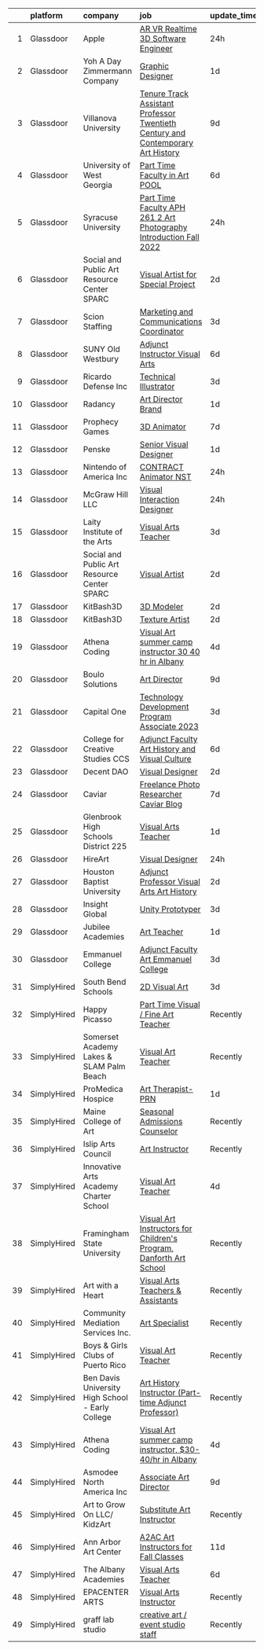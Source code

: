 

|    | platform    | company                                          | job                                                                                                                                                                                                                                                                                                                                                                                                                                                                                                                                                                                                                                                                                                                                                                                                                                                                                                                                                                                                                                                                                                                                                                                                                                                                                                                                                                     | update_time   | location            |
|---:|:------------|:-------------------------------------------------|:------------------------------------------------------------------------------------------------------------------------------------------------------------------------------------------------------------------------------------------------------------------------------------------------------------------------------------------------------------------------------------------------------------------------------------------------------------------------------------------------------------------------------------------------------------------------------------------------------------------------------------------------------------------------------------------------------------------------------------------------------------------------------------------------------------------------------------------------------------------------------------------------------------------------------------------------------------------------------------------------------------------------------------------------------------------------------------------------------------------------------------------------------------------------------------------------------------------------------------------------------------------------------------------------------------------------------------------------------------------------|:--------------|:--------------------|
|  1 | Glassdoor   | Apple                                            | [AR VR Realtime 3D Software Engineer](https://www.glassdoor.com/partner/jobListing.htm?pos=111&ao=1110586&s=58&guid=0000018248be215793ba0fd0e9a25dad&src=GD_JOB_AD&t=SR&vt=w&cs=1_a0b17a88&cb=1659077796636&jobListingId=1008036908137&cpc=8795CF9063CD573D&jrtk=3-0-1g94bs8bpklvu801-1g94bs8c920hl000-0f73be7f4cf41a64--6NYlbfkN0BvKrLyj5gPmtZO9T8euul8TCxuuKNOtzRJOomxnwSEodTz2Bc-sPZlbtkML8D-m4oymYuDOJ2Dght650NHD4t2m9c4KkBkVk93t2OEyZsxPwOfyATWLwA77C5i4Syp58EaetaZ40se1T4KK1y4M1ZecJgNSprSvBkO0JW9pd1MG6WMmZ-p2Xn2Y3zATFUyBlP4TmgguG6Vo0pzNpDS2MA1_TFNrm36ygihYQt3d0vLUR4AJw56zqvgifNQh54MHvPNghViP0_pKXI5mzOxG835gLoC_Z2bWaci8dDpy-vMbjA-dhhUOAYguVjPWVsQSRitTHNmXsDKye_A-Pm2K7G-T1DO0FLr0JN6EHpOUKESPE2qbK6on2Rm9plGTPdQ1IVc-IypqwPZvYclSAf7GPZaqo0OMP-HoFW1EmxX_zFd5JD59N788vRYI78zgJhJ3WQwu1jFpXwtPBKPTs1qJtbj03jR2tRdc8syXlQNYF_0VMdktyc82crwY7nZeGMACfSqJNX6Vme8GjIKeouWA7l9gwohBf0h9xBNfzZAlRC0Euk5dMXXy2Dmd06DbVhXhsjnIWblfecf8FQeCEEan3f-qMnwK1AhedW-IS5-IyuOvuUKqrTusFADDv1FP-XbiFAfLK3Pb-wEzvZrYAzcPmCgkJNPNKNwE0W5bhubtCkl1Grqk280jt2HcfPVEs_6svDzvwCqce3BVDrdWjKsUD3zpY4JggGvDBZgfnl-FY8M2hUOQAtPuHQGAwptJ4GZcIUultvXTQ05seV8KY3MhHbnd6zMhqEwpvDf2-crCGNsenVZJ_aCRYBV4mP2eix191SsDMh-VfuB3VnA1xmE6cFlG6-_j-lnAwM0J7ljLqJpaz8dnKCrqZAuaZgGhyHM7DroVFfJflBr83pgjZg2pJew6ccp34WMdbZuMEUkUo2Q0PZ4S0ilCNl8QjjzkKloHOuFVIZJLRpBkZwVLpprbpRrb-U4njWs84U%3D) | 24h           | Boulder, CO         |
|  2 | Glassdoor   | Yoh  A Day   Zimmermann Company                  | [Graphic Designer](https://www.glassdoor.com/partner/jobListing.htm?pos=114&ao=1110586&s=58&guid=0000018248be215793ba0fd0e9a25dad&src=GD_JOB_AD&t=SR&vt=w&ea=1&cs=1_a37ef365&cb=1659077796637&jobListingId=1008033166645&cpc=334ABAF5D42DC775&jrtk=3-0-1g94bs8bpklvu801-1g94bs8c920hl000-fa5382c3f4632546--6NYlbfkN0Ae6Qmv8rNb3d5rEsMPL_plhvilYeiJERi7JqghURwQ9bq2mHgMGRGP2iYP1nqVQ_AfduOtGDfL1Wt9_Pc7lfxuB69AQ3JV40BPmSLT0zWdumsX0S2Ttw_8pgf1ajuIvkFrwfQKoNuNLXsMnUi1JzmIng4piIhxeM7k1ZVvma0-9OFeG5cRRHD6cSnHl1_2uoaXcpnJk_yCcUD9FRL_b8lHcUyK3BTvTRI-N_4D5KsT4qV7FPcfNdYJiPmtUPwpZOOM0yKC26y3oekjlRGG_1co8Lir-mLdz1GGDZVSol9e_dXoLTJtjiOJNO0NaGQnZcR_El4m127mlfCu-l2f6Lnam1vf6sHo8oZXTy_7qcuLgMl3vDJJw0Pr4yGyN_Rkwpj1JwsjXDG2BiqqH0c9sOyyqiJ08bWa4qA8EfucKaSRdFqNjBTf3nSXNg6cd0fYvtB9crquhdwjFkaCfJku7dDF_a_ZT-Cb1Ss%3D)                                                                                                                                                                                                                                                                                                                                                                                                                                                                                                                                               | 1d            | Remote              |
|  3 | Glassdoor   | Villanova University                             | [Tenure Track Assistant Professor  Twentieth Century and Contemporary Art History](https://www.glassdoor.com/partner/jobListing.htm?pos=126&ao=1136043&s=58&guid=0000018248be215793ba0fd0e9a25dad&src=GD_JOB_AD&t=SR&vt=w&cs=1_156672ca&cb=1659077796639&jobListingId=1008015130163&jrtk=3-0-1g94bs8bpklvu801-1g94bs8c920hl000-17379b931c3e56bc-)                                                                                                                                                                                                                                                                                                                                                                                                                                                                                                                                                                                                                                                                                                                                                                                                                                                                                                                                                                                                                       | 9d            | Villanova, PA       |
|  4 | Glassdoor   | University of West Georgia                       | [Part Time Faculty in Art  POOL ](https://www.glassdoor.com/partner/jobListing.htm?pos=123&ao=1136043&s=58&guid=0000018248be215793ba0fd0e9a25dad&src=GD_JOB_AD&t=SR&vt=w&cs=1_87aaec92&cb=1659077796638&jobListingId=1008022984212&jrtk=3-0-1g94bs8bpklvu801-1g94bs8c920hl000-00f2c822018cc799-)                                                                                                                                                                                                                                                                                                                                                                                                                                                                                                                                                                                                                                                                                                                                                                                                                                                                                                                                                                                                                                                                        | 6d            | Carrollton, GA      |
|  5 | Glassdoor   | Syracuse University                              | [Part Time Faculty  APH 261 2  Art Photography Introduction  Fall 2022 ](https://www.glassdoor.com/partner/jobListing.htm?pos=118&ao=1136043&s=58&guid=0000018248be215793ba0fd0e9a25dad&src=GD_JOB_AD&t=SR&vt=w&cs=1_ec90f50e&cb=1659077796638&jobListingId=1008036332256&jrtk=3-0-1g94bs8bpklvu801-1g94bs8c920hl000-6e048056cbfafaa9-)                                                                                                                                                                                                                                                                                                                                                                                                                                                                                                                                                                                                                                                                                                                                                                                                                                                                                                                                                                                                                                 | 24h           | Syracuse, NY        |
|  6 | Glassdoor   | Social and Public Art Resource Center  SPARC     | [Visual Artist for Special Project](https://www.glassdoor.com/partner/jobListing.htm?pos=105&ao=1110586&s=58&guid=0000018248be215793ba0fd0e9a25dad&src=GD_JOB_AD&t=SR&vt=w&ea=1&cs=1_ad842717&cb=1659077796633&jobListingId=1008031183021&cpc=6A22310A23505C64&jrtk=3-0-1g94bs8bpklvu801-1g94bs8c920hl000-cc3bbb4a4d5bb56c--6NYlbfkN0BHIfC1zsKGIu0R3teaIu8liT7fbRNLaQeDQfcPJweUK9FtGyWMTNeDgkDq17XK75mIlPCylzXxR-j2bdI7SwmoI65OOaOHF3s8Z0hqteBPXp9qV2Hg0Bqb_5Xw8vvRoQRU82T1McOtAm5vPqwpJ9EKn4xoiI_EJXv90jihYdncTlK3PFok8h4ksxsCksZltXXlSKGdLIHa6jG2KUgKx7hVReh_xG7yLraYpdXYcNJSvAfbXBdhYaHZnzxf7T2xbJTqDqVplU5bIe6eVK49mqARof4X1LFUSM9Q5eFHtbV1G5RVTKNU2AbzUjlEyNqZJcL0TSSu7dd5BkKnOLu2cQL-6IVsM2k_YykzDVZFbeWZa-2RFNraFLevzDPGMVcti4Je4jV8pJ0d1JtOR2NYxruvUf1DGYeiz2mEPN52KIdeW_QP_6dz3IpwbO0YYuRLzj1gt3eYKneugq9N3DACztIa03o7YOQaWDoT92EUtifMRgb8-QUvJsUieAfd-bhQwjD3GoqVb0krBw%3D%3D)                                                                                                                                                                                                                                                                                                                                                                                                                                                                                | 2d            | Venice, CA          |
|  7 | Glassdoor   | Scion Staffing                                   | [Marketing and Communications Coordinator](https://www.glassdoor.com/partner/jobListing.htm?pos=113&ao=1110586&s=58&guid=0000018248be215793ba0fd0e9a25dad&src=GD_JOB_AD&t=SR&vt=w&ea=1&cs=1_b4b7f400&cb=1659077796636&jobListingId=1008028023524&cpc=FAE5E775D180B2FB&jrtk=3-0-1g94bs8bpklvu801-1g94bs8c920hl000-5e4767114cc813c6--6NYlbfkN0AxNjU9wWOnkzYrjpAN9mGGJnqCtvXlnsxswceXA4p8avip-9S_5zLpsLgDetoFyMSVuev7lbNsI2dbCCpKQWmxeq8YvKawZzR40yK1-GY6OHrlxItkj4F1g4n3KbjfuQy_hxfgp5a1_R9mIA1GSV3paA_nixu5N2WUIQvXO4q4zKDDZCsQWQ9N47DM-lo1iV2Rx7dNgCw-IEYOBOaIniIGlgHYPY54SRrzYKrn5X9yLBx2KlqT3RT6yNIUHYl_FvcW9_I4f5JyO64r0iV7Y2Nuc_oXvA57JXP-mChVP5U1Nojjkvcv2Md14c4GClIvfxZeWC0ucyyHvmII2nGeyLm0elr4kf1gqbyVQAToJ-EvgcF5z-oQsPoa_DRENXO7-VyjLAyb6vQpItpNzzlxO1yaDF9hRuxOpVmYZ9s76QzLyVBMAJfgNqC8HG2nie18oc0FcWe0f6H2tfkel9V5yGGHdpmqIKdMMDhf-q3APjmOcAtdp1ctzEeI8O55jxhBA4M%3D)                                                                                                                                                                                                                                                                                                                                                                                                                                                                                       | 3d            | Washington, DC      |
|  8 | Glassdoor   | SUNY Old Westbury                                | [Adjunct Instructor   Visual Arts](https://www.glassdoor.com/partner/jobListing.htm?pos=128&ao=1136043&s=58&guid=0000018248be215793ba0fd0e9a25dad&src=GD_JOB_AD&t=SR&vt=w&cs=1_8ae24fdb&cb=1659077796639&jobListingId=1008023061915&jrtk=3-0-1g94bs8bpklvu801-1g94bs8c920hl000-d6458d85926a60fa-)                                                                                                                                                                                                                                                                                                                                                                                                                                                                                                                                                                                                                                                                                                                                                                                                                                                                                                                                                                                                                                                                       | 6d            | Old Westbury, NY    |
|  9 | Glassdoor   | Ricardo Defense Inc                              | [Technical Illustrator](https://www.glassdoor.com/partner/jobListing.htm?pos=124&ao=1136043&s=58&guid=0000018248be215793ba0fd0e9a25dad&src=GD_JOB_AD&t=SR&vt=w&ea=1&cs=1_254f6ec2&cb=1659077796638&jobListingId=1008028195464&jrtk=3-0-1g94bs8bpklvu801-1g94bs8c920hl000-1c8622c62c500afa-)                                                                                                                                                                                                                                                                                                                                                                                                                                                                                                                                                                                                                                                                                                                                                                                                                                                                                                                                                                                                                                                                             | 3d            | Remote              |
| 10 | Glassdoor   | Radancy                                          | [Art Director   Brand](https://www.glassdoor.com/partner/jobListing.htm?pos=104&ao=1110586&s=58&guid=0000018248be215793ba0fd0e9a25dad&src=GD_JOB_AD&t=SR&vt=w&cs=1_957e48ae&cb=1659077796633&jobListingId=1008032982753&cpc=34670CD602BE5E55&jrtk=3-0-1g94bs8bpklvu801-1g94bs8c920hl000-8bfb99e369dfc8de--6NYlbfkN0BmBivckoKIwb-7nkAIiT2NR1int7Qkje2fhghJUHqGcB2ippwtuDGZNOkv9I1xZQQcFQhaggMPtsORdUOlpSl3qZU-c5pS3CtrzK6jEBnIf2O6fzLqMg1-vAyZ7w5DscIZfxxgKSje5qIcwnMGwSZVVq9dgfN4GLXAiCwaQpcseRZ2Ue9v-KLhGfB8SPGyiwMd4exBKD0-ngZrQEw0fpBddLF3zZiMN7ywJMoSTuc5tpEFPWbKlIdDmdHVrQm_scVO2QXDWOwT7_9HBU0hnOYRPF65ZAA5ePjwo0o-YAg3ciE-rSLnz5H7YPEZZUHUHHOUH8ZXl3L8zait36UMxoKE_viE6z370lzshM_rnaZzMjEYaAubjThSYHDdeecZr2eOXbf6muuDmtBtzTT1xWqKJPVDU3468Qvbdpciyz8gAX-Mtxzf-jq3n6R2WsoZpcA%3D)                                                                                                                                                                                                                                                                                                                                                                                                                                                                                                                                                                                | 1d            | Chicago, IL         |
| 11 | Glassdoor   | Prophecy Games                                   | [3D Animator](https://www.glassdoor.com/partner/jobListing.htm?pos=103&ao=1110586&s=58&guid=0000018248be215793ba0fd0e9a25dad&src=GD_JOB_AD&t=SR&vt=w&ea=1&cs=1_b495d75d&cb=1659077796633&jobListingId=1008020447487&cpc=BC94DADD91C18169&jrtk=3-0-1g94bs8bpklvu801-1g94bs8c920hl000-211248acba529f27--6NYlbfkN0AY4guaBc_odNxnJHTncvfwFu86WvDwtbc_K-gSZc1x5K7wdWHYCJnRT9USA9F6UCtyslFzeWV5IDjaY1CMAaGv9WBUTT5R83khdM6QOnJTTnxq8AVfyQ1CYzxwtlkiAN3me-xpiW63XKqTRlKWeqnfgjYoQZDI4FQUNXrugm_5OK3nXQsnqrJKPwrZItHggqU-IH8wpeG3fTUuIoyHEk8jlBLuvjebsGzJWCw_KQmtWHfRa3Zv6jRher42_iv3xoU2Y8R1dSFL1FiWwW9S3n0hH3Vjd6oRubccFroFT9FtZ5-YaK5XdF3V9fT6PxOBFi3R-TFBz7le3fS61aecw8Cm5f1dy1Jld4JLf_6BYWp4Y0wc7R7O9lm5aCaRFjuKFcM1wyxXBhrVQJpwXIXuSHxAAFT8tQACxk7tBZqLLR0PETvSeXa21XrfxRNFyMvDbgQl7Q4Nsx_ieQHKjRN_CihGGARoVu8s5XwhEuxuOOfFYDPUQ2jDPzJX)                                                                                                                                                                                                                                                                                                                                                                                                                                                                                                                                  | 7d            | Remote              |
| 12 | Glassdoor   | Penske                                           | [Senior Visual Designer](https://www.glassdoor.com/partner/jobListing.htm?pos=108&ao=1110586&s=58&guid=0000018248be215793ba0fd0e9a25dad&src=GD_JOB_AD&t=SR&vt=w&cs=1_302e5865&cb=1659077796633&jobListingId=1008033963305&cpc=A0637F14311B9419&jrtk=3-0-1g94bs8bpklvu801-1g94bs8c920hl000-e686bc3862d2ddc1--6NYlbfkN0CtpXM0MSzpMQ_ld-1IrueFxu_hVDIxNkdu7oUVWOFjtEFqQtdu51VPA8PaZXoTOleEm1nGdOJeCYWb5vJz5IG8TCmpEFJrjI-b_juUEQzgiyUZJ3K2ygCQVuCrEUmrYjjDB2ajc0iOoSryL110Bp5lNaMc-HGhB6LpGxuI3m9UCy0DTq1VV2IzboP3qam97H-owx_H38F_AQOXPLJDu6FOXDd0q036SfDs5uG00fHUZb1GnvXL1SYgsKm_fbtBfGIWtOmiLOl5WnhOlm6Cd-G6iJP3hu2rJsyhHhsWTCGNJmKGYfnRgAUZWdw6zqIo2LmEUEyRxJkX9MqSsv-ISt8gGArNThQSsoGEWekuzzWcXAQh4iZjETYKfhILAOWXc0CtSXCkTs7g1LUpWRxrs4E3PoxPi6LSHQBmGb4GBaoQqqzX95zKfOwsNg-YgmPulmE3UlLqlZaL7swuhngdUbI82lPgwUJNRfc9Anc2ep8bcw%3D%3D)                                                                                                                                                                                                                                                                                                                                                                                                                                                                                                                                | 1d            | Reading, PA         |
| 13 | Glassdoor   | Nintendo of America Inc                          | [CONTRACT   Animator  NST ](https://www.glassdoor.com/partner/jobListing.htm?pos=117&ao=1136043&s=58&guid=0000018248be215793ba0fd0e9a25dad&src=GD_JOB_AD&t=SR&vt=w&cs=1_4ff51f80&cb=1659077796637&jobListingId=1008035983856&jrtk=3-0-1g94bs8bpklvu801-1g94bs8c920hl000-f09bf67ff014f0c7-)                                                                                                                                                                                                                                                                                                                                                                                                                                                                                                                                                                                                                                                                                                                                                                                                                                                                                                                                                                                                                                                                              | 24h           | Redmond, WA         |
| 14 | Glassdoor   | McGraw Hill LLC                                  | [Visual Interaction Designer](https://www.glassdoor.com/partner/jobListing.htm?pos=129&ao=1136043&s=58&guid=0000018248be215793ba0fd0e9a25dad&src=GD_JOB_AD&t=SR&vt=w&cs=1_202b7801&cb=1659077796639&jobListingId=1008036325170&jrtk=3-0-1g94bs8bpklvu801-1g94bs8c920hl000-d3aee21fb7c97aea-)                                                                                                                                                                                                                                                                                                                                                                                                                                                                                                                                                                                                                                                                                                                                                                                                                                                                                                                                                                                                                                                                            | 24h           | Remote              |
| 15 | Glassdoor   | Laity Institute of the Arts                      | [Visual Arts Teacher](https://www.glassdoor.com/partner/jobListing.htm?pos=101&ao=1110586&s=58&guid=0000018248be215793ba0fd0e9a25dad&src=GD_JOB_AD&t=SR&vt=w&ea=1&cs=1_cc9f329d&cb=1659077796632&jobListingId=1008028371723&cpc=751E07EB93E4E93C&jrtk=3-0-1g94bs8bpklvu801-1g94bs8c920hl000-47af8d389fd6ea8a--6NYlbfkN0BFowt2_Cbg64CSc4PrLNq9eq2Vr4sG6S1Hl0YQ-Fqb90WSMZKauy374iT68BZKYofXHIaq08weLNFezpZbh4x3GJ-bFUNWZmwkZ0Pno0XcUD4pSsV3ndZlsfSmNISafRD17Q5zFhJclP0I0O51ODjUoBK5g5gcR94yceCY8GiJykoGr_DIZ8JkJ21gL5VnUOOSP9E55YqbG6HADh-qYcYvVCvxbFuZrju0HHuHLE4gS25KzpH4SnBd_mt87jTCnttbQqR9m8_4dJw0IefRyZj9CJTY6Vk33l_FHtlodFF8ejZX-dqialbKT_Gw6DSdiSNFsqZRTRXx8-huf7ahpY4oZyOqFxAgcnAXmDnTmo_v6oOk-NoFBJMdGtOE6QS4jWzGo1Fs7bsHyQTm1OQ5F-5NVBXqFpwZhJO2taogXbQ5ISUB0Iw2mOuDaqU2jhq0y5vsgidyjUr3OY9sypa5G0EfnkEqfakAqmazlPHd7Y6IHw78wLO4RDHcgKv-EQG4Gek%3D)                                                                                                                                                                                                                                                                                                                                                                                                                                                                                                            | 3d            | Palmdale, CA        |
| 16 | Glassdoor   | Social and Public Art Resource Center  SPARC     | [Visual Artist](https://www.glassdoor.com/partner/jobListing.htm?pos=102&ao=1110586&s=58&guid=0000018248be215793ba0fd0e9a25dad&src=GD_JOB_AD&t=SR&vt=w&ea=1&cs=1_335c9532&cb=1659077796633&jobListingId=1008030919170&cpc=A8EA696C92E7776B&jrtk=3-0-1g94bs8bpklvu801-1g94bs8c920hl000-610ea3077eb6bca9--6NYlbfkN0BHIfC1zsKGIu0R3teaIu8liT7fbRNLaQeDQfcPJweUK9FtGyWMTNeDI1u7lKa5RP15UaJtCi9LHbLRdkEZLMcmsrtH7ngKR22w4wVXI4u8aZYUvYwrUbv5gbGf1cYDbuuTgwlH-KwdIslWeiNRQhDinXj1_3YRTuMcJwkt5CGCfVwx_Qx-vUJzRaKt0zpRMogiTAQDeNdeHG7RHR2e0RLFNwNSx-ClKRNUu365qfnS3owOWvlMe1n6bspvbDxGd9JHozHhqUA5iHscUZeEFMYhvirKzKzIeFH1pwpcHfsWycjJ1KhHL6bqh8v-OyCIV-LUeJ119DA9K3-Sg_PoCBGF_mSzSwFw82X7RXOuajA8LsXtoFqP8DURMS6oOZFmxt_Yvd8ZPWzK3_VSjfx2NeUsF0q4jBanQvMu-NuMvfDgiTsUu5LV5Lu_W1OBQCp-txyQvuk1WCP6vner_I9zbethqZsDFsMAkgEwGT-INUH7mF1T6XcpscnJxl0n0F95lv3gi9Lb187hFg%3D%3D)                                                                                                                                                                                                                                                                                                                                                                                                                                                                                                    | 2d            | Venice, CA          |
| 17 | Glassdoor   | KitBash3D                                        | [3D Modeler](https://www.glassdoor.com/partner/jobListing.htm?pos=116&ao=1136043&s=58&guid=0000018248be215793ba0fd0e9a25dad&src=GD_JOB_AD&t=SR&vt=w&ea=1&cs=1_a4382fb2&cb=1659077796637&jobListingId=1008031974256&jrtk=3-0-1g94bs8bpklvu801-1g94bs8c920hl000-52dbfb2fe48990f3-)                                                                                                                                                                                                                                                                                                                                                                                                                                                                                                                                                                                                                                                                                                                                                                                                                                                                                                                                                                                                                                                                                        | 2d            | Remote              |
| 18 | Glassdoor   | KitBash3D                                        | [Texture Artist](https://www.glassdoor.com/partner/jobListing.htm?pos=119&ao=1136043&s=58&guid=0000018248be215793ba0fd0e9a25dad&src=GD_JOB_AD&t=SR&vt=w&ea=1&cs=1_7cd18947&cb=1659077796638&jobListingId=1008031970276&jrtk=3-0-1g94bs8bpklvu801-1g94bs8c920hl000-d8862ebacd634d68-)                                                                                                                                                                                                                                                                                                                                                                                                                                                                                                                                                                                                                                                                                                                                                                                                                                                                                                                                                                                                                                                                                    | 2d            | Remote              |
| 19 | Glassdoor   | Athena Coding                                    | [Visual Art summer camp instructor   30 40 hr in Albany](https://www.glassdoor.com/partner/jobListing.htm?pos=130&ao=1136043&s=58&guid=0000018248be215793ba0fd0e9a25dad&src=GD_JOB_AD&t=SR&vt=w&ea=1&cs=1_6a516e6d&cb=1659077796639&jobListingId=1008026591219&jrtk=3-0-1g94bs8bpklvu801-1g94bs8c920hl000-07bb08c091fd55c0-)                                                                                                                                                                                                                                                                                                                                                                                                                                                                                                                                                                                                                                                                                                                                                                                                                                                                                                                                                                                                                                            | 4d            | Albany, CA          |
| 20 | Glassdoor   | Boulo Solutions                                  | [Art Director](https://www.glassdoor.com/partner/jobListing.htm?pos=112&ao=1110586&s=58&guid=0000018248be215793ba0fd0e9a25dad&src=GD_JOB_AD&t=SR&vt=w&ea=1&cs=1_4ec194e1&cb=1659077796636&jobListingId=1008015049216&cpc=F41FEAB56D215062&jrtk=3-0-1g94bs8bpklvu801-1g94bs8c920hl000-39624967cd298484--6NYlbfkN0D27ridyL1cQZM6mrVFW_EFdxxojA_U9myCx73wBqri-FCJMhMa0-S9wi5SOjRz7GOlXE_VKI0ivGMr2iNwS_dD-xau2yFhbKvU6nVlQpEs0Tx_OlkMiFBVlLBw7kJd2f4gTA97EmJwCa71PCplZPSnq_rVMf6uvsRg2SKrcAshFO8DX4jYqzJnN5rFCP--k6hLrM3fEA9aNiF-rbPzf2zED4pDGDIYHaeoLqOlb2V7OIEncWkSUV0Cj0fJlpXCL0CqaaK4lacCOfpxElMOsJ6v1vskPDmB4XUpNb_zXn-dQrQ38g3yym8GYLFh8CFMoEoKp2sDymYdL2IM-TwubMAVTf13KpzGzSK9Pr7VPkiai1Bw6zWCe6FrCPXjfFVJ3LpSavPUL2NYAU3KJ-Zvlj5pNGE2tdnaZWS6Emth22n7yNtbyMcmrORyg0jS10MYfYQdpGAiK2P_iKAYA610s_rNMsUtKE0iuEJ_4YbyooA8Un8xg1TwzC7G)                                                                                                                                                                                                                                                                                                                                                                                                                                                                                                                                 | 9d            | Remote              |
| 21 | Glassdoor   | Capital One                                      | [Technology Development Program Associate   2023](https://www.glassdoor.com/partner/jobListing.htm?pos=107&ao=1110586&s=58&guid=0000018248be215793ba0fd0e9a25dad&src=GD_JOB_AD&t=SR&vt=w&cs=1_d966ad7d&cb=1659077796633&jobListingId=1008027956288&cpc=9C938E8DE9AD6C02&jrtk=3-0-1g94bs8bpklvu801-1g94bs8c920hl000-72bc7ae11adc0a62--6NYlbfkN0C3j_zLGvpMLCdiZ0WC46XqVTA1VMZzOzKXPhAXwYlrNb9EbKZEg8x0tL4Jn_n-27WJdKjDNKuVHWakZWpb78619ln2djeEpbpLF_OcdKhBOLmTdFyorBg_BxDReYrvRvK2TzN9Ihl-7KY7Thuf36RGRTAJPt_4z0Vp2mbvT-jK2txgpNqvdPSqkWtvpj_nItgv6OR40l3-n18WFWfhVarJ4Ob7gCgpfcxwmdqgR5wvGp6OgfoSIwvAyzC2GSgLK2A34p6MJsRMXQNnl4AtKY9RjizWaXmLPAbyeGXyFYH8aQvKGg1uDEneyJWJOalffpVhi1BfVw6Zv5-9WXL9i1PDVDy5qeU3NN9YxblRQ4fBG-wJZ7QnicHYxP6cKoifko2Ce-YhSJB-TkEn57FWYQ8SS5uAM-3WDiODstyMCvSl0FP3hk8ZB6Q7f03YSCr5vzU%3D)                                                                                                                                                                                                                                                                                                                                                                                                                                                                                                                                                     | 3d            | Keene, NH           |
| 22 | Glassdoor   | College for Creative Studies  CCS                | [Adjunct Faculty   Art History and Visual Culture](https://www.glassdoor.com/partner/jobListing.htm?pos=121&ao=1136043&s=58&guid=0000018248be215793ba0fd0e9a25dad&src=GD_JOB_AD&t=SR&vt=w&cs=1_9bb5710f&cb=1659077796638&jobListingId=1008023949081&jrtk=3-0-1g94bs8bpklvu801-1g94bs8c920hl000-9f08ea8fe761ac42-)                                                                                                                                                                                                                                                                                                                                                                                                                                                                                                                                                                                                                                                                                                                                                                                                                                                                                                                                                                                                                                                       | 6d            | Detroit, MI         |
| 23 | Glassdoor   | Decent DAO                                       | [Visual Designer](https://www.glassdoor.com/partner/jobListing.htm?pos=122&ao=1136043&s=58&guid=0000018248be215793ba0fd0e9a25dad&src=GD_JOB_AD&t=SR&vt=w&ea=1&cs=1_9f46b06b&cb=1659077796638&jobListingId=1008032076977&jrtk=3-0-1g94bs8bpklvu801-1g94bs8c920hl000-9bc1f65e488aaac8-)                                                                                                                                                                                                                                                                                                                                                                                                                                                                                                                                                                                                                                                                                                                                                                                                                                                                                                                                                                                                                                                                                   | 2d            | Remote              |
| 24 | Glassdoor   | Caviar                                           | [Freelance Photo Researcher  Caviar Blog](https://www.glassdoor.com/partner/jobListing.htm?pos=109&ao=1110586&s=58&guid=0000018248be215793ba0fd0e9a25dad&src=GD_JOB_AD&t=SR&vt=w&ea=1&cs=1_d6720849&cb=1659077796635&jobListingId=1008020221257&cpc=2CAED5C921A5F994&jrtk=3-0-1g94bs8bpklvu801-1g94bs8c920hl000-4e273a33766cd7d1--6NYlbfkN0AhpVgiy_IVCPGx4T_v5FkbqlxNPLpyW2O40IX3PbcaFuwNJpy8eyZXBlwDSinthaJ3gpwn5JeCC2hgCmysnGU9lwhe_TeMP6wR-x3SYCc2abkzLrdbyLS7NKdcuwqszYbf4rehM0aNRhT4W_4nyM6hSApju1Y6jseF-thhAzVwz6g20pdYp6HpTbmi9qg5KLtcMBe5iZ3aKCkfvps9ykLXGhym6f_tQ65dgb56x-Y9dpcLdjdO5tH0SXInPe-F2hN1xGfOwiWOW1_xVHgxGffkfeztGDmW9WvxCSHDm5u4AJYy1MbavkIXbh3HpIfMd4mi2qxYpQg3gCA1EFL8SYJhnHT4we2rS8ISnI39370RyrF_LxJnzVDZPmfqjRqyVoRXS-mxDd93HZeioTaKp4lWJgoPj5LEC74rXD2dnQD3ELCRDpMLIKxqlLsSIM2O-XQmv-eTeNSLgBsNONheV2jw8jxnTMtmRaP3DNbyP5S7aTJrQNjjL3F5Ou6iF1gXrodbWCQVqlXU1w%3D%3D)                                                                                                                                                                                                                                                                                                                                                                                                                                                                          | 7d            | Remote              |
| 25 | Glassdoor   | Glenbrook High Schools District 225              | [Visual Arts Teacher](https://www.glassdoor.com/partner/jobListing.htm?pos=106&ao=1110586&s=58&guid=0000018248be215793ba0fd0e9a25dad&src=GD_JOB_AD&t=SR&vt=w&ea=1&cs=1_09a20f5e&cb=1659077796634&jobListingId=1008033544464&cpc=7F925F5888094D6A&jrtk=3-0-1g94bs8bpklvu801-1g94bs8c920hl000-0beebdd283ddbef8--6NYlbfkN0DWtRa9NJfjQIs4MWRRqD4F41esfMsK79cV24t80VXfzUK_fEmIZn_-_SduTwWtuI0LSLUH5gBdsfndXKZZDB6g5CQ7rQoHiblhXCGbNil7f8vrB6CQUrSbdVJMc_ym5jjTM__R3oUsMgkJGNDXIdoX3912ZQtirXl0XrKDZeTXZz55IYS7IylMP-BbCNzU971x7gpnxXeE6Io3iLxqKHmuMUAmvGaVhYNJAAYHd-dRJ8-Uf2vBOl3ySC6SNbtQigT6FS0UOjTTspp1XMuNfVd2fKEeNEEmCp4nU8Wbhq8gw_6-5DZfvUWMcvNW8IkWQh5OoxK2jHbM0PR8_MRNmwGrWvsmGEN6J219L91mxHFM56srQOVgRMi7K3MbMr2GwmT8AD-Ake1Bfbgee_MHGb09ruTWR5V7ieLAKEdwiJT6HhCbY8cuXM8V-fLeAvzEdV-Gt3HsFVhFMYBJ_GQ0HJfCtHWKTXZ986RnzLjjCWIs5YS3AzTx6456cecFCQFnxiI%3D)                                                                                                                                                                                                                                                                                                                                                                                                                                                                                                            | 1d            | Glenview, IL        |
| 26 | Glassdoor   | HireArt                                          | [Visual Designer](https://www.glassdoor.com/partner/jobListing.htm?pos=110&ao=1110586&s=58&guid=0000018248be215793ba0fd0e9a25dad&src=GD_JOB_AD&t=SR&vt=w&ea=1&cs=1_b6e9b59d&cb=1659077796635&jobListingId=1008036761390&cpc=9DC6E4D8324653EE&jrtk=3-0-1g94bs8bpklvu801-1g94bs8c920hl000-b2ca0e9987763c40--6NYlbfkN0DSgjPPcnEdvoK3uuxfISLALE6pB1FR7YSHOr_tSg5_QGIhoz_2VqUepdcKLBLI_zQaE2vKUPWao6t1lSDqWo3uFoDDUFxrBO6mwA_DEROg9J1g16HBfBlnKkXDCJXHMHjH08EeIsJHprIUgVuGTd81aGId4ileF4vyoFULtayq8cpmyFOFvuVnxFl_1d0-gUyB9HMxerDmJVu594c-trSeAGLTktOWQAgI1qw3af2ZIDR7dvnSU9QcNrMlIy9npUP7esegShzQ0ONkoadIePqJ-08s7lspXNouLDPAMeGwZWjVZFyE6Z2TV67cAHxAhoqgBC4b7D5QYmS73qJnWQtwVDroxrUJlnyaSNszfu48fxV8LNHPRuiswvp5jkmZQtUqKKj066lhwX9fr4KFpcez2ppuND353agMg4jqOGbMGq-fizozIc6FFMfmzainBBlvLnXdPd_XgQkBP_vQUBrCX7E_ldcmpbsY7LhIz5Ibb4orCuLyeitRWXCQj7JdBCXHz9h-w0EfjorEe5dBEeIaPzZOAZBtfBpjesPMs3s6ysSrEkRb5IpNOLYJ44hYZm1gQYJMT1JDt5WZucJ9uVoT)                                                                                                                                                                                                                                                                                                                                                                                                                              | 24h           | Austin, TX          |
| 27 | Glassdoor   | Houston Baptist University                       | [Adjunct Professor   Visual Arts  Art History ](https://www.glassdoor.com/partner/jobListing.htm?pos=120&ao=1136043&s=58&guid=0000018248be215793ba0fd0e9a25dad&src=GD_JOB_AD&t=SR&vt=w&cs=1_0e48fc52&cb=1659077796638&jobListingId=1008032126199&jrtk=3-0-1g94bs8bpklvu801-1g94bs8c920hl000-12c7880432a12119-)                                                                                                                                                                                                                                                                                                                                                                                                                                                                                                                                                                                                                                                                                                                                                                                                                                                                                                                                                                                                                                                          | 2d            | Houston, TX         |
| 28 | Glassdoor   | Insight Global                                   | [Unity Prototyper](https://www.glassdoor.com/partner/jobListing.htm?pos=115&ao=1110586&s=58&guid=0000018248be215793ba0fd0e9a25dad&src=GD_JOB_AD&t=SR&vt=w&cs=1_f8b31259&cb=1659077796637&jobListingId=1008028704260&cpc=2CAED5C921A5F994&jrtk=3-0-1g94bs8bpklvu801-1g94bs8c920hl000-cc4e832425ef5f3f--6NYlbfkN0BKkHZu3wF05EeDimN_p6sYpKCMArvwa95YdH7UpkaBCqc7l59ErwqcyE8VoIfttn7HqwserwNFXNqkF01SciN-LO8aCDpbhG3c8-EOsfNWienNaV8IvLceBECxLDE_InR-oLMeZXBnHHpyUD6JKwC6h9uqvoniJBj9Ez4YR2LTW2_7QqQRAO1fgb9g-wdSuVxkScokwmZYJbrfpv-zzqfpsRWWvPv70_2Jffp3RKyIFvNfEvlo0LYTvdzWIue0VxTTAQY5DcGhigVlcK58TuAWyMqTaczNnQlqdTeixnYnwaYjYQXPn9ymseG7nPV9WojgyiMnVJ4TNbcFVR87EDrZDMIA5zjG6rS3g0OEWbWMctnLHhrgIWEwD9RpQJcaEDSJDYXC4QWlrl9RnZoDftxdZy7lQ7rMmd8T4oN_Z8DnicIlKH_QcqnbZpGgFnuwr1Av0ZI610_lyApXzgKa1zAhlxLKtRCHh159xSFIC2OsUw%3D%3D)                                                                                                                                                                                                                                                                                                                                                                                                                                                                                                                                      | 3d            | Redmond, WA         |
| 29 | Glassdoor   | Jubilee Academies                                | [Art Teacher](https://www.glassdoor.com/partner/jobListing.htm?pos=125&ao=1136043&s=58&guid=0000018248be215793ba0fd0e9a25dad&src=GD_JOB_AD&t=SR&vt=w&cs=1_f5875ca2&cb=1659077796639&jobListingId=1008033182356&jrtk=3-0-1g94bs8bpklvu801-1g94bs8c920hl000-82ec3d5028ff9476-)                                                                                                                                                                                                                                                                                                                                                                                                                                                                                                                                                                                                                                                                                                                                                                                                                                                                                                                                                                                                                                                                                            | 1d            | Harlingen, TX       |
| 30 | Glassdoor   | Emmanuel College                                 | [Adjunct Faculty   Art   Emmanuel College](https://www.glassdoor.com/partner/jobListing.htm?pos=127&ao=1136043&s=58&guid=0000018248be215793ba0fd0e9a25dad&src=GD_JOB_AD&t=SR&vt=w&cs=1_db51b391&cb=1659077796639&jobListingId=1008028201178&jrtk=3-0-1g94bs8bpklvu801-1g94bs8c920hl000-9cde5d837467cc8b-)                                                                                                                                                                                                                                                                                                                                                                                                                                                                                                                                                                                                                                                                                                                                                                                                                                                                                                                                                                                                                                                               | 3d            | Boston, MA          |
| 31 | SimplyHired | South Bend Schools                               | [2D Visual Art](https://www.simplyhired.com/job/UxjizTazwkdDZ3XAhjfukk6hJzOveuTmF1bwdUb6_FGgi81nqFuByA?q=visual+art)                                                                                                                                                                                                                                                                                                                                                                                                                                                                                                                                                                                                                                                                                                                                                                                                                                                                                                                                                                                                                                                                                                                                                                                                                                                    | 3d            | South Bend, IN      |
| 32 | SimplyHired | Happy Picasso                                    | [Part Time Visual / Fine Art Teacher](https://www.simplyhired.com/job/MNkHnvcpJdW383gxUr7cqFA4VLxT6uGIGK1TJYvTTh3N2rPfbAnlwA?q=visual+art)                                                                                                                                                                                                                                                                                                                                                                                                                                                                                                                                                                                                                                                                                                                                                                                                                                                                                                                                                                                                                                                                                                                                                                                                                              | Recently      | Daly City, CA       |
| 33 | SimplyHired | Somerset Academy Lakes & SLAM Palm Beach         | [Visual Art Teacher](https://www.simplyhired.com/job/avfQXA_V4bNz2O3NglQWS_v3MptpjZsZuMgvsvYVpf1VzjyFQjRWKw?q=visual+art)                                                                                                                                                                                                                                                                                                                                                                                                                                                                                                                                                                                                                                                                                                                                                                                                                                                                                                                                                                                                                                                                                                                                                                                                                                               | Recently      | West Palm Beach, FL |
| 34 | SimplyHired | ProMedica Hospice                                | [Art Therapist- PRN](https://www.simplyhired.com/job/Upva7FaP3z3R-HV7_qHn7_fE6qBMqxyVEvGyLYsNlr10XeJdFzRCxw?q=visual+art)                                                                                                                                                                                                                                                                                                                                                                                                                                                                                                                                                                                                                                                                                                                                                                                                                                                                                                                                                                                                                                                                                                                                                                                                                                               | 1d            | Carlisle, PA        |
| 35 | SimplyHired | Maine College of Art                             | [Seasonal Admissions Counselor](https://www.simplyhired.com/job/K49VWY5WIwc_mdPprhjd3uf6PeX7zkV5hy0fb2n3WvCrKFIPLVPHyQ?q=visual+art)                                                                                                                                                                                                                                                                                                                                                                                                                                                                                                                                                                                                                                                                                                                                                                                                                                                                                                                                                                                                                                                                                                                                                                                                                                    | Recently      | Maine               |
| 36 | SimplyHired | Islip Arts Council                               | [Art Instructor](https://www.simplyhired.com/job/L0FTd10CywQ-sdUYvP5fgpfeqQ_O-53U0kCEBgr25O9rBM7oaniBGw?q=visual+art)                                                                                                                                                                                                                                                                                                                                                                                                                                                                                                                                                                                                                                                                                                                                                                                                                                                                                                                                                                                                                                                                                                                                                                                                                                                   | Recently      | Bay Shore, NY       |
| 37 | SimplyHired | Innovative Arts Academy Charter School           | [Visual Art Teacher](https://www.simplyhired.com/job/yArsL7paiMl8o4VV2CHiQtfdTmfuqJyx1cyAYxP9sJyGbhinS78umA?q=visual+art)                                                                                                                                                                                                                                                                                                                                                                                                                                                                                                                                                                                                                                                                                                                                                                                                                                                                                                                                                                                                                                                                                                                                                                                                                                               | 4d            | Catasauqua, PA      |
| 38 | SimplyHired | Framingham State University                      | [Visual Art Instructors for Children's Program, Danforth Art School](https://www.simplyhired.com/job/jJBng7ZMZTBDigMJeQ-u-pLYuGpjS_zGjBsW606XtxWk1ljqCon_AA?q=visual+art)                                                                                                                                                                                                                                                                                                                                                                                                                                                                                                                                                                                                                                                                                                                                                                                                                                                                                                                                                                                                                                                                                                                                                                                               | Recently      | Framingham, MA      |
| 39 | SimplyHired | Art with a Heart                                 | [Visual Arts Teachers & Assistants](https://www.simplyhired.com/job/-_OHmzZnTo4PqdZQAgtd0hRNfkvVwG_OTkQtTAvda5x-amTm0TafLg?q=visual+art)                                                                                                                                                                                                                                                                                                                                                                                                                                                                                                                                                                                                                                                                                                                                                                                                                                                                                                                                                                                                                                                                                                                                                                                                                                | Recently      | Baltimore, MD       |
| 40 | SimplyHired | Community Mediation Services Inc.                | [Art Specialist](https://www.simplyhired.com/job/0vomJjBI3w4bW8j7dQRsHfvbg5BA1Eir62HnIRFSAAPGqh_25c5cMw?q=visual+art)                                                                                                                                                                                                                                                                                                                                                                                                                                                                                                                                                                                                                                                                                                                                                                                                                                                                                                                                                                                                                                                                                                                                                                                                                                                   | Recently      | Far Rockaway, NY    |
| 41 | SimplyHired | Boys & Girls Clubs of Puerto Rico                | [Visual Art Teacher](https://www.simplyhired.com/job/kDjQudWHGf5RXTCSmbpKdSXFW3Ru0O4A8Xk5P337vgCcm7t0tBPpTA?q=visual+art)                                                                                                                                                                                                                                                                                                                                                                                                                                                                                                                                                                                                                                                                                                                                                                                                                                                                                                                                                                                                                                                                                                                                                                                                                                               | Recently      | San Juan, PR        |
| 42 | SimplyHired | Ben Davis University High School - Early College | [Art History Instructor (Part-time Adjunct Professor)](https://www.simplyhired.com/job/8HsplS8iX6IVF65wg5QyUGIRv08NF5HOZD95dxoe5uBpMqAQ-RTzSQ?q=visual+art)                                                                                                                                                                                                                                                                                                                                                                                                                                                                                                                                                                                                                                                                                                                                                                                                                                                                                                                                                                                                                                                                                                                                                                                                             | Recently      | Indianapolis, IN    |
| 43 | SimplyHired | Athena Coding                                    | [Visual Art summer camp instructor, $30-40/hr in Albany](https://www.simplyhired.com/job/-fpX5_6Q-5BdxvzkHHSjznuOIxPdjX7JRNFCy_MGrV4h_umcLekU7Q?q=visual+art)                                                                                                                                                                                                                                                                                                                                                                                                                                                                                                                                                                                                                                                                                                                                                                                                                                                                                                                                                                                                                                                                                                                                                                                                           | 4d            | Albany, CA          |
| 44 | SimplyHired | Asmodee North America Inc                        | [Associate Art Director](https://www.simplyhired.com/job/C3598wvgtnu2q8IC3xkjNJzrR2OOBiWdmU43TgQuIcf19Rv1E3DWaw?q=visual+art)                                                                                                                                                                                                                                                                                                                                                                                                                                                                                                                                                                                                                                                                                                                                                                                                                                                                                                                                                                                                                                                                                                                                                                                                                                           | 9d            | Remote              |
| 45 | SimplyHired | Art to Grow On LLC/ KidzArt                      | [Substitute Art Instructor](https://www.simplyhired.com/job/z3V7N0ZDgZ08728LeMUjtwqF4clh9O23BXgmGhnczk8ak3Gos0pTMw?q=visual+art)                                                                                                                                                                                                                                                                                                                                                                                                                                                                                                                                                                                                                                                                                                                                                                                                                                                                                                                                                                                                                                                                                                                                                                                                                                        | Recently      | Southaven, MS       |
| 46 | SimplyHired | Ann Arbor Art Center                             | [A2AC Art Instructors for Fall Classes](https://www.simplyhired.com/job/xSJ_hAr80dDPvRsgfDYJSzcrTOkVdpn5mblbb1hBEiUBaK7vNGjn3Q?q=visual+art)                                                                                                                                                                                                                                                                                                                                                                                                                                                                                                                                                                                                                                                                                                                                                                                                                                                                                                                                                                                                                                                                                                                                                                                                                            | 11d           | Ann Arbor, MI       |
| 47 | SimplyHired | The Albany Academies                             | [Visual Arts Teacher](https://www.simplyhired.com/job/BYa2a7p0-VBfbQwcU7R5UNcpCVp0gwPwCCJ3Wp-zqmROHXgLpS8M4g?q=visual+art)                                                                                                                                                                                                                                                                                                                                                                                                                                                                                                                                                                                                                                                                                                                                                                                                                                                                                                                                                                                                                                                                                                                                                                                                                                              | 6d            | Albany, NY          |
| 48 | SimplyHired | EPACENTER ARTS                                   | [Visual Arts Instructor](https://www.simplyhired.com/job/3h4XHrwjNrCqbH1stvRsljtze3BmOd3dz9Rqeul2mT1c1iwcYePZ6w?q=visual+art)                                                                                                                                                                                                                                                                                                                                                                                                                                                                                                                                                                                                                                                                                                                                                                                                                                                                                                                                                                                                                                                                                                                                                                                                                                           | Recently      | East Palo Alto, CA  |
| 49 | SimplyHired | graff lab studio                                 | [creative art / event studio staff](https://www.simplyhired.com/job/KK1EqpVk8gjqvrcrueC18Ex5mvkvCdLClWV4ycmgbhGzJrwrAqllfA?q=visual+art)                                                                                                                                                                                                                                                                                                                                                                                                                                                                                                                                                                                                                                                                                                                                                                                                                                                                                                                                                                                                                                                                                                                                                                                                                                | Recently      | Holtsville, NY      |